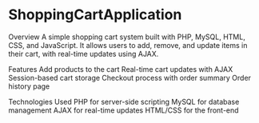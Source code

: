 # ShoppingCartApplication
Overview
A simple shopping cart system built with PHP, MySQL, HTML, CSS, and JavaScript. It allows users to add, remove, and update items in their cart, with real-time updates using AJAX.

Features
Add products to the cart
Real-time cart updates with AJAX
Session-based cart storage
Checkout process with order summary
Order history page

Technologies Used
PHP for server-side scripting
MySQL for database management
AJAX for real-time updates
HTML/CSS for the front-end
